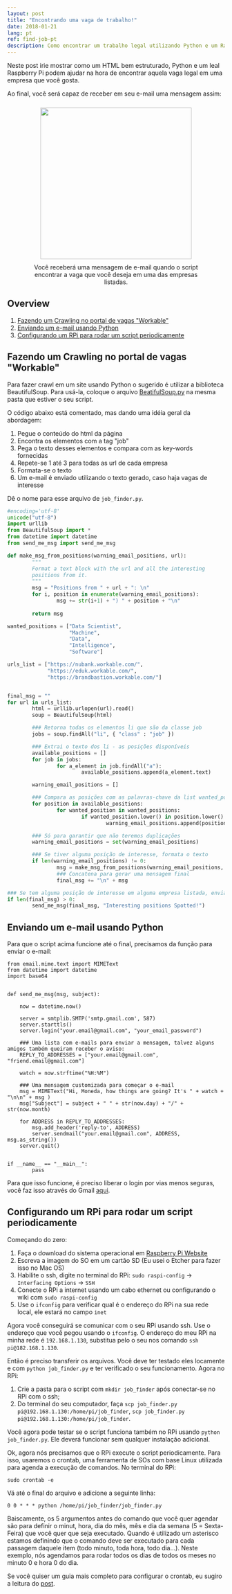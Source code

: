 ```yaml
---
layout: post
title: "Encontrando uma vaga de trabalho!"
date: 2018-01-21
lang: pt
ref: find-job-pt
description: Como encontrar um trabalho legal utilizando Python e um Raspberry Pi.
---
```


Neste post irie mostrar como um HTML bem estruturado, Python e um leal Raspberry Pi podem ajudar na hora de encontrar aquela vaga legal em uma empresa que você gosta.  

Ao final, você será capaz de receber em seu e-mail uma mensagem assim: 

<div align="center">
<figure>
	<a href="images/find-job-email-example.png">
		<img  style="width:350px;margin:10px" src="../../../images/find-job-email-example2.png"/>
	</a>
	<figcaption>Você receberá uma mensagem de e-mail quando o script encontrar a vaga que você deseja em uma das empresas listadas. </figcaption>
</figure>
</div>

## Overview

1. [Fazendo um Crawling no portal de vagas "Workable"](#crawl)
2. [Enviando um e-mail usando Python](#email)
3. [Configurando um RPi para rodar um script periodicamente](#rpi)


## Fazendo um Crawling no portal de vagas "Workable" <a name="#crawl"> </a>

Para fazer crawl em um site usando Python o sugerido é utilizar a biblioteca BeautifulSoup. Para usá-la, coloque o arquivo <a href="../../../files/BeautifulSoup.py">BeatifulSoup.py</a> na mesma pasta que estiver o seu script. 

O código abaixo está comentado, mas dando uma idéia geral da abordagem: 

1. Pegue o conteúdo do html da página
2. Encontra os elementos com a tag "job" 
3. Pega o texto desses elementos e compara com as key-words fornecidas
4. Repete-se 1 até 3 para todas as url de cada empresa
5. Formata-se o texto
6. Um e-mail é enviado utilizando o texto gerado, caso haja vagas de interesse

Dê o nome para esse arquivo de `job_finder.py`.

```python
#encoding='utf-8'
unicode("utf-8")
import urllib
from BeautifulSoup import *
from datetime import datetime
from send_me_msg import send_me_msg

def make_msg_from_positions(warning_email_positions, url):
        """
        Format a text block with the url and all the interesting
        positions from it.
        """
        msg = "Positions from " + url + ": \n"
        for i, position in enumerate(warning_email_positions):
                msg += str(i+1) + ") " + position + "\n"
                
        return msg

wanted_positions = ["Data Scientist",
                    "Machine",
                    "Data",
                    "Intelligence",
                    "Software"]

urls_list = ["https://nubank.workable.com/",
             "https://eduk.workable.com/", 
             "https://brandbastion.workable.com/"]


final_msg = ""
for url in urls_list:
        html = urllib.urlopen(url).read()
        soup = BeautifulSoup(html)

        ### Retorna todas os elementos li que são da classe job 
        jobs = soup.findAll("li", { "class" : "job" })

        ### Extrai o texto dos li - as posições disponíveis
        available_positions = []
        for job in jobs:
                for a_element in job.findAll("a"):
                        available_positions.append(a_element.text)

        warning_email_positions = []

        ### Compara as posições com as palavras-chave da list wanted_positions 
        for position in available_positions:
                for wanted_position in wanted_positions:
                        if wanted_position.lower() in position.lower():
                                warning_email_positions.append(position)

        ### Só para garantir que não teremos duplicações 
        warning_email_positions = set(warning_email_positions)

        ### Se tiver alguma posição de interesse, formata o texto 
        if len(warning_email_positions) != 0:
                msg = make_msg_from_positions(warning_email_positions, url)
                ### Concatena para gerar uma mensagem final 
                final_msg += "\n" + msg

### Se tem alguma posição de interesse em alguma empresa listada, envia o e-mail 
if len(final_msg) > 0:
        send_me_msg(final_msg, "Interesting positions Spotted!")


```

## Enviando um e-mail usando Python <a name="#email"> </a>

Para que o script acima funcione até o final, precisamos da função para enviar o e-mail: 

```
from email.mime.text import MIMEText
from datetime import datetime
import base64


def send_me_msg(msg, subject):

	now = datetime.now()
	 
	server = smtplib.SMTP('smtp.gmail.com', 587)	
	server.starttls()
	server.login("your.email@gmail.com", "your_email_password")

	### Uma lista com e-mails para enviar a mensagem, talvez alguns amigos também queiram receber o aviso:
	REPLY_TO_ADDRESSES = ["your.email@gmail.com", "friend.email@gmail.com"]

	watch = now.strftime("%H:%M")
	
	### Uma mensagem customizada para começar o e-mail
	msg = MIMEText("Hi, Moneda, how things are going? It's " + watch + "\n\n" + msg )
	msg["Subject"] = subject + " " + str(now.day) + "/" + str(now.month)

	for ADDRESS in REPLY_TO_ADDRESSES:
		msg.add_header('reply-to', ADDRESS)
		server.sendmail("your.email@gmail.com", ADDRESS, msg.as_string())
	server.quit()


if __name__ == "__main__":
        pass
```

Para que isso funcione, é preciso liberar o login por vias menos seguras, você faz isso através do Gmail <a href="https://stackoverflow.com/questions/10147455/how-to-send-an-email-with-gmail-as-provider-using-python">aqui</a>.

## Configurando um RPi para rodar um script periodicamente <a name="#rpi"> </a>

Começando do zero: 

1. Faça o download do sistema operacional em [Raspberry Pi Website](www.raspberrypi.org)
2. Escreva a imagem do SO em um cartão SD (Eu usei o Etcher para fazer isso no Mac OS) 
3. Habilite o ssh, digite no terminal do RPi: `sudo raspi-config` -> `Interfacing Options` -> `SSH`
4. Conecte o RPi a internet usando um cabo ethernet ou configurando o wiki com `sudo raspi-config` 
5. Use o `ifconfig` para verificar qual é o endereço do RPi na sua rede local, ele estará no campo `inet` 

Agora você conseguirá se comunicar com o seu RPi usando ssh. Use o endereço que você pegou usando o `ifconfig`. O endereço do meu RPi na minha rede é `192.168.1.130`, substitua pelo o seu nos comando `ssh pi@182.168.1.130`.

Então é preciso transferir os arquivos. Você deve ter testado eles locamente e com `python job_finder.py` e ter verificado o seu funcionamento. Agora no RPi:

1. Crie a pasta para o script com `mkdir job_finder` após conectar-se no RPi com o ssh;
2. Do terminal do seu computador, faça `scp job_finder.py pi@192.168.1.130:/home/pi/job_finder`, `scp job_finder.py pi@192.168.1.130:/home/pi/job_finder`.

Você agora pode testar se o script funciona também no RPi usando `python job_finder.py`. Ele deverá funcionar sem qualquer instalação adicional.

Ok, agora nós precisamos que o RPi execute o script periodicamente. Para isso, usaremos o crontab, uma ferramenta de SOs com base Linux utilizada para agenda a execução de comandos. No terminal do RPi:

```
sudo crontab -e
```

Vá até o final do arquivo e adicione a seguinte linha:

```
0 0 * * * python /home/pi/job_finder/job_finder.py
```

Baiscamente, os 5 argumentos antes do comando que você quer agendar são para definir o minut, hora, dia do mês, mês e dia da semana (5 = Sexta-Feira) que você quer que seja executado. Quando é utilizado um asterisco estamos definindo que o comando deve ser executado para cada passagem daquele item (todo minuto, toda hora, todo dia...). Neste exemplo, nós agendamos para rodar todos os dias de todos os meses no minuto 0 e hora 0 do dia. 

Se você quiser um guia mais completo para configurar o crontab, eu sugiro a leitura do <a href="http://kvz.io/blog/2007/07/29/schedule-tasks-on-linux-using-crontab/">post</a>.



